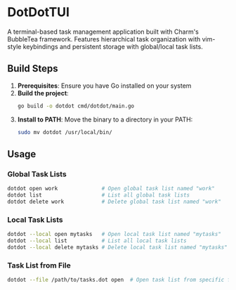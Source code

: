 # DotDotTUI

A terminal-based task management application built with Charm's BubbleTea framework. Features hierarchical task organization with vim-style keybindings and persistent storage with global/local task lists.

## Build Steps

1. **Prerequisites**: Ensure you have Go installed on your system
2. **Build the project**:
   ```bash
   go build -o dotdot cmd/dotdot/main.go
   ```
3. **Install to PATH**: Move the binary to a directory in your PATH:
   ```bash
   sudo mv dotdot /usr/local/bin/
   ```

## Usage

### Global Task Lists
```bash
dotdot open work              # Open global task list named "work"
dotdot list                   # List all global task lists
dotdot delete work            # Delete global task list named "work"
```

### Local Task Lists
```bash
dotdot --local open mytasks   # Open local task list named "mytasks"
dotdot --local list           # List all local task lists
dotdot --local delete mytasks # Delete local task list named "mytasks"
```

### Task List from File
```bash
dotdot --file /path/to/tasks.dot open  # Open task list from specific file path
```